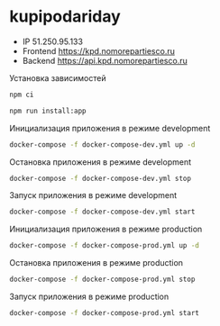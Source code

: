 # kupipodariday

- IP 51.250.95.133
- Frontend https://kpd.nomorepartiesco.ru
- Backend https://api.kpd.nomorepartiesco.ru

Установка зависимостей
```bash
npm ci
```
```bash
npm run install:app
```

Инициализация приложения в режиме development
```bash
docker-compose -f docker-compose-dev.yml up -d
```

Остановка приложения в режиме development
```bash
docker-compose -f docker-compose-dev.yml stop
```

Запуск приложения в режиме development
```bash
docker-compose -f docker-compose-dev.yml start
```

Инициализация приложения в режиме production
```bash
docker-compose -f docker-compose-prod.yml up -d
```

Остановка приложения в режиме production
```bash
docker-compose -f docker-compose-prod.yml stop
```

Запуск приложения в режиме production
```bash
docker-compose -f docker-compose-prod.yml start
```
